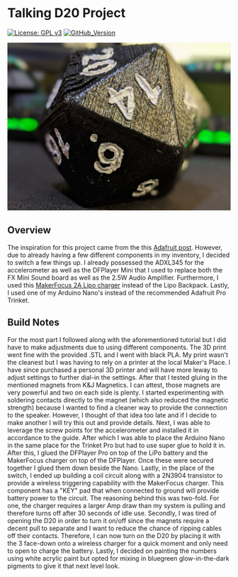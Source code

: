 # Talking D20 Project

[![License: GPL v3](https://img.shields.io/badge/License-GPLv3-blue.svg)](https://www.gnu.org/licenses/gpl-3.0)
[![GitHub_Version](https://img.shields.io/badge/release-v1.0-blue)](https://github.com/ret2binsh/talkingd20/releases/latest)

![D20](./assets/D20_Finished.jpg)

## Overview

The inspiration for this project came from the this [Adafruit post](https://learn.adafruit.com/talking-d20-20-sided-gaming-die). However, due to already having a few different components in my inventory, I decided to switch a few things up. I already possessed the ADXL345 for the accelerometer as well as the DFPlayer Mini that I used to replace both the FX Mini Sound board as well as the 2.5W Audio Amplifier. Furthermore, I used this [MakerFocus 2A Lipo charger](https://www.amazon.com/gp/product/B07PZT3ZW2) instead of the Lipo Backpack. Lastly, I used one of my Arduino Nano's instead of the recommended Adafruit Pro Trinket.

## Build Notes

For the most part I followed along with the aforementioned tutorial but I did have to make adjustments due to using different components. The 3D print went fine with the provided .STL and I went with black PLA. My print wasn't the cleanest but I was having to rely on a printer at the local Maker's Place. I have since purchased a personal 3D printer and will have more leway to adjust settings to further dial-in the settings. After that I tested gluing in the mentioned magnets from K&J Magnetics. I can attest, those magnets are very powerful and two on each side is plenty. I started experimenting with soldering contacts directly to the magnet (which also reduced the magnetic strength) because I wanted to find a cleaner way to provide the connection to the speaker. However, I thought of that idea too late and if I decide to make another I will try this out and provide details. Next, I was able to leverage the screw points for the accelerometer and installed it in accordance to the guide. After which I was able to place the Arduino Nano in the same place for the Trinket Pro but had to use super glue to hold it in. After this, I glued the DFPlayer Pro on top of the LiPo battery and the MakerFocus charger on top of the DFPlayer. Once these were secured together I glued them down beside the Nano. Lastly, in the place of the switch, I ended up building a coil circuit along with a 2N3904 transistor to provide a wireless triggering capability with the MakerFocus charger. This component has a "KEY" pad that when connected to ground will provide battery power to the circuit. The reasoning behind this was two-fold. For one, the charger requires a larger Amp draw than my system is pulling and therefore turns off after 30 seconds of idle use. Secondly, I was tired of opening the D20 in order to turn it on/off since the magnets require a decent pull to separate and I want to reduce the chance of ripping cables off their contacts. Therefore, I can now turn on the D20 by placing it with the 3 face-down onto a wireless charger for a quick moment and only need to open to charge the battery. Lastly, I decided on painting the numbers using white acrylic paint but opted for mixing in bluegreen glow-in-the-dark pigments to give it that next level look.
